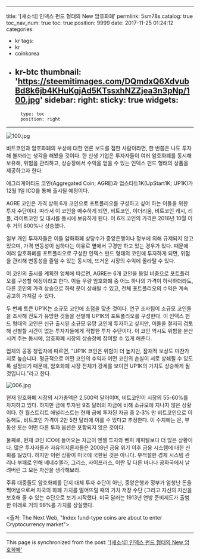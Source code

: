
---
title: '[새소식]  인덱스 펀드 형태의 New 암호화폐'
permlink: 5sm78s
catalog: true
toc_nav_num: true
toc: true
position: 9999
date: 2017-11-25 01:24:12
categories:
- kr
tags:
- kr
- coinkorea
- kr-btc
thumbnail: 'https://steemitimages.com/DQmdxQ6XdvubBd8k6jb4KHuKgjAd5KTssxhNZZjea3n3pNp/100.jpg'
sidebar:
    right:
        sticky: true
widgets:
    -
        type: toc
        position: right
---


![100.jpg](https://steemitimages.com/DQmdxQ6XdvubBd8k6jb4KHuKgjAd5KTssxhNZZjea3n3pNp/100.jpg)

비트코인과 암호화폐의 부상에 대한 언론 보도를 접한 사람이라면, 한 번쯤은 나도 투자해 볼까라는 생각을 해봤을 것이다.  한 신생 기업은 투자자들이 여러 암호화폐를 동시해 보유해, 위험을 관리하고, 상승장에서 수익을 얻을 수 있는 인덱스 펀드 형태의 상품을 제공하고자 한다. 

애그리게이티드 코인(Aggregated Coin; AGRE)과 업스타트1K(UpStart1K; UP1K)가 12월 1일 ICO를 통해 출시될 예정이다. 

AGRE 코인은 가격 상위 6개 코인으로 포트폴리오를 구성하고 싶어 하는 이들을 위한 투자 수단이다.  따라서 이 코인을 매수하게 되면, 비트코인, 이더리움, 비트코인 캐시, 리플, 라이트코인 및 대시를 동시에 보유하게 된다. 이 6개 코인의 가격은 2016년 10월 이후 거의 800%나 상승했다.  

일부 개인 투자자들은 이들 암화화폐 상당수가 중앙은행이나 정부에 의해 규제되지 않고 있으며, 가격 변동성이 심하다는 이유로 옆에서 구경만 하고 있는 경우가 있다. 때문에 여러 암호화폐를 포트폴리오로 구성한 인덱스 펀드 형태의 코인에 투자하게 되면, 위험을 관리해 변동성을 줄일 수 있는 동시에, 뜨거운 시장의 수익에 올라탈 수 있다. 

이 코인의 출시를 계획한 업체에 따르면, AGRE는 6개 코인을 동일 비중으로 포트폴리오를 구성할 예정이라고 한다.  이들 우량 암호화폐 중 어느 하나의 가격이 하락하더라도, 다른 코인의 가격 상승으로 하락 분이 상쇄될 수 있고, 전체 포트폴리오의 수익은 계속 공고히 가져갈 수 있다. 

두 번째 토큰 UP1K는 소규모 코인에 초점을 맞춘 것이다.  연구 조사팀이 소규모 코인들을 조사해 전도가 유망한 것들을 선별해 UP1K의 포트폴리오를 구성한다.  이 인덱스 펀드 형태의 코인은 신규 출시된 소규모 유망 코인에 투자하고 싶지만, 이들을 철저히 검토해 선별할 시간이 없는 투자자들에게 적합한 투자 수단이다.  이 코인 역시도 위험을 분산시켜 주는 동시에, 암호화폐 시장의 상승장에 참여할 수 있게 해준다. 

업체의 공동 창립자에 따르면, "UP1K 코인은 위험이 더 높지만, 잠재적 보상도 마찬가지로 높습니다.  평균적으로 어떤 코인의 수익과 어떤 코인의 손실이 서로 상쇄될 수 있도록 설정되기 때문에, 암호화폐 시장 전체가 강세를 보이면 UP1K의 가치도 상승하게 될 것입니다."라고 한다. 

![006.jpg](https://steemitimages.com/DQmX7MMZXNYEgywjXdzJJQBAL5HY3GMBVo8QqbyaTMsNJLL/006.jpg)

현재 암호화폐 시장의 시가총액은 2,500억 달러이며, 비트코인이 시장의 55-60%를 차지하고 있다.  하지만 금에 투자된 9조 달러의 자금에 비해 소규모에 지나지 않은 상황이다.  한 월스트리트 애널리스트는 현재 금에 투자된 자금 중 2-3% 만 비트코인으로 이동해도, 비트코인 가격이 2만 5천 달러에 이를 수 있다고 추정한다.  이 수치에는 은, 부동산 또는 어떤 다른 투자 옵션은 포함되지 않은 것이다. 

둘째로, 현재 코인 ICO에 들어오는 자금이 엔젤 투자와 벤처 캐피털보다 더 많은 상황이다.   많은 투자자들과 자유의지론자들은 2008년 금융 위기 이후 금융 시스템에 대한 신뢰를 잃었다.  하지만 이런 상황이 미국에 국한된 것은 아니다.  부적절한 경제 시스템 관리나 부패로 인해 베네수엘라, 그리스, 사이프러스, 이란 및 다른 바나나 공화국에서 날려버린 그 모든 자산을 생각해보라.

주류 대중들도 암호화폐를 단지 대체 투자 수단이 아닌, 중앙은행과 정부가 엄청난 돈을 찍어냄으로써 자국의 화폐 가치를 떨어뜨릴 때의 가치 저장 수단 (그리고 자신의 자산을 보호해 줄 수 있는 수단으로 보기 시작했다. 미국 달러는 1913년 연방 준비제도가 출범한 이래로 거의 98%를 가치를 상실했다.

<출처: The Next Web, "Index fund-type coins are about to enter Cryptocurrency market">

- - -

This page is synchronized from the post: ['[새소식]  인덱스 펀드 형태의 New 암호화폐'](https://steemit.com/@pius.pius/5sm78s)
